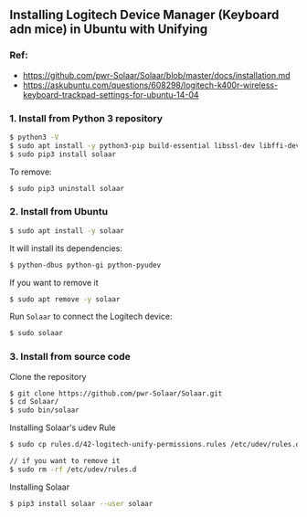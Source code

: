 ## Installing Logitech Device Manager (Keyboard adn mice) in Ubuntu with Unifying


### Ref:
- https://github.com/pwr-Solaar/Solaar/blob/master/docs/installation.md
- https://askubuntu.com/questions/608298/logitech-k400r-wireless-keyboard-trackpad-settings-for-ubuntu-14-04


### 1. Install from Python 3 repository

```sh
$ python3 -V
$ sudo apt install -y python3-pip build-essential libssl-dev libffi-dev python-dev python3-venv
$ sudo pip3 install solaar
```

To remove:
```sh
$ sudo pip3 uninstall solaar
```

### 2. Install from Ubuntu 

```sh
$ sudo apt install -y solaar
```

It will install its dependencies:
```sh
$ python-dbus python-gi python-pyudev
```

If you want to remove it
```sh
$ sudo apt remove -y solaar 
```

Run `Solaar` to connect the Logitech device:
```sh
$ sudo solaar 
```

### 3. Install from source code

Clone the repository
```sh
$ git clone https://github.com/pwr-Solaar/Solaar.git
$ cd Solaar/
$ sudo bin/solaar
```

Installing Solaar's udev Rule
```sh
$ sudo cp rules.d/42-logitech-unify-permissions.rules /etc/udev/rules.d

// if you want to remove it
$ sudo rm -rf /etc/udev/rules.d
```

Installing Solaar
```sh
$ pip3 install solaar --user solaar
```
